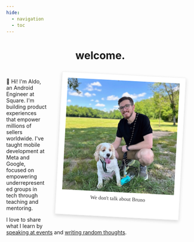 ```yaml
---
hide:
  - navigation
  - toc
---
```


<h1 style="text-align: center;">welcome.</h1>

<div style="display: block; overflow: hidden;">
  <div style="display: inline-block; background-color: white; padding: 15px 15px 40px 15px; box-shadow: 0 4px 10px rgba(0,0,0,0.15); margin: 1rem 2rem; max-width: 300px; transform: rotate(3deg); border: 1px solid #f0f0f0; float: right;" class="polaroid-container">
    <img src="assets/images/profile.jpg" alt="Aldo crouches on grass in a sunny park next to his dog, Bruno, a white and tan cocker spaniel with curly fur and his tongue out. Bruno is on a leash, and the background shows trees, a blue sky with scattered clouds, and a wide open field." style="max-width: 100%; display: block;">
    <div style="text-align: center; font-family: Rock Salt; margin-top: 10px; color: #333333">We don't talk about Bruno</div>
  </div>

  <div style="margin: 5% 0;">
    <p>👋 Hi! I'm Aldo, an Android Engineer at Square. I'm building product experiences that empower millions of sellers worldwide. I've taught mobile development at Meta and Google, focused on empowering underrepresented groups in tech through teaching and mentoring.</p>
    <p>I love to share what I learn by <a href="speaking">speaking at events</a> and <a href="blog">writing random thoughts</a>.</p>
  </div>
</div>

<style>
@media (max-width: 768px) {
  .polaroid-container {
    float: none !important;
    margin: 2rem auto !important;
    display: block !important;
  }
}

@font-face {
    font-family: "Rock Salt";
    src: url("assets/fonts/RockSalt-Regular.ttf");
}
</style>
